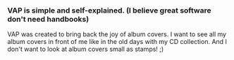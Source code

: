 ### VAP is simple and self-explained. (I believe great software don't need handbooks)


VAP was created to bring back the joy of album covers. I want to see all my album covers in front of me like in the old days with my CD collection. And I don't want to look at album covers small as stamps! ;)
